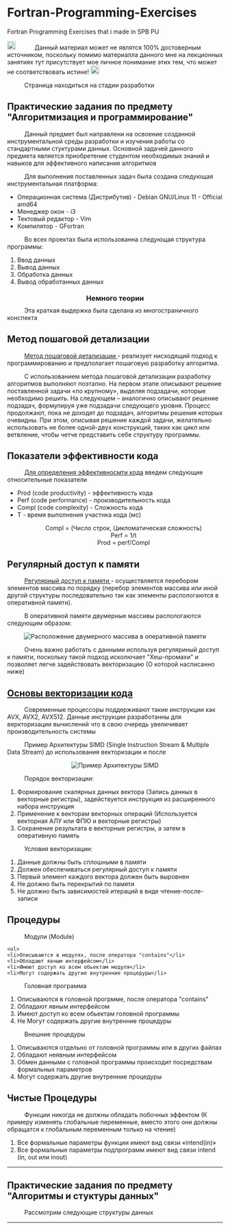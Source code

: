 # Fortran-Programming-Exercises
Fortran Programming Exercises that i made in SPB PU
<!DOCTYPE html>
<html>
 <head>
  <meta charset="utf-8">
  <link href=”style.css” rel=”stylesheet”>
  <title></title>
  <style>
  hr {
    border: none; /* Убираем границу */
    background-color: gray; /* Цвет линии */
    height: 2px; /* Толщина линии */
    }
  p1 {
    margin-left: 40px;
  }
  h3{
    text-align: center;
    margin-top: 20px;
    margin-bottom: 10px;
  }

  </style>
 </head>
 <body>
  <img src="https://raw.githubusercontent.com/VAsiaa/Fortran-Programming-Exercises/main/Pics/warning.png" width=20 alt="WARNIONG!">
   <p1>Данный материал может не являтся 100% достоверным источником, поскольку помимо материалла данного мне на лекционных занятиях тут присутствует мое личное понимание этих тем, что может не соответствовать истине!</p1>
  <img src="https://raw.githubusercontent.com/VAsiaa/Fortran-Programming-Exercises/main/Pics/warning.png" width=20 alt="WARNIONG!">

  <p1>Страница находиться на стадии разработки<p1>

  <h2>Практические задания по предмету "Алгоритмизация и программирование"</h2>
  <p1>Данный предмет был направлени  на освоение созданной инструментальной среды разработки и изучения работы со стандартными стуктурами данных. Основной задачей данного предмета является приобретение студентом необходимых знаний и навыков для эффективного написания алгоритмов</p1>

  <p1>Для выполнения поставленных задач была создана следующая инструментальная платформа:</p1>
  <ul>
      <li>Операционная система (Дистрибутив) - Debian GNU/Linux 11 - Official amd64 </li>
      <li>Менеджер окон - i3</li>
      <li>Тектовый редактор - Vim</li>
      <li>Компилятор - GFortran</li>
   </ul>
     <p1>Во всех проектах была использованна следующая структура программы:</p1>

  <ol>
    <li>Ввод данных</li>
    <li>Вывод данных</li>
    <li>Обработка данных</li>
    <li>Вывод обработанных данных</li>
  </ol>
  <h3>Немного теории</h3>
  <p1>Эта краткая выдержка была сделана из многостраничного конспекта</p1>


  <h2>Метод пошаговой детализации</h2>
  <p1><u>Метод пошаговой детализации </u> - реализует нисходящий подход к программированию и предполагает пошаговую разработку алгоритма.</p1>

  <p1>С использованием метода пошаговой детализации разработку алгоритмов выполняют поэтапно. На первом этапе описывают решение поставленной задачи «по крупному», выделяя подзадачи, которые необходимо решить. На следующем – аналогично описывают решение подзадач, формулируя уже подзадачи следующего уровня. Процесс продолжают, пока не доходят до подзадач, алгоритмы решения которых очевидны. При этом, описывая решение каждой задачи, желательно использовать не более одной-двух конструкций, таких как цикл или ветвление, чтобы четче представить себе структуру программы.</p1>

  <h2>Показатели эффективности кода</h2>

  <p1><u>Для определения эффективносмти кода</u> введем следующие относительные показатели</p1>

  <ul>
      <li>Prod (code productivity) - эффективность кода</li>
      <li>Perf (code performance) - производительность кода</li>
      <li>Compl (code complexity) - Сложность кода</li>
      <li>T - время выполнения участнка кода (мс)</li>
  </ul>

  <center><p1>Compl = (Число строк, Цикломатическая сложность)</p1></center>

  <center><p1>Perf = 1/t </p1></center>

  <center><p1>Prod = perf/Compl </p1></center>

  <h2>Регулярный доступ к памяти </h2>
  <p1><u>Регулярный доступ к памяти  </u> - осуществляется перебором элементов массива по порядку (перебор элементов массива или иной другой структуры последовательно так как элементы распологаются в оперативной памяти).</p1>

  <p1>В оперативной памяти двумерные массивы распологаются следующим образом: </p1>
  <center><img src="https://raw.githubusercontent.com/VAsiaa/Fortran-Programming-Exercises/main/Pics/pic2.png" alt="Расположение двумерного массива в оперативной памяти"></center>

  <p1>Очень важно работать с данными используя регуляриный доступ к памяти, поскольку такой подход исколючает "Хеш-промахи" и позволяет легче задействовать векторизацию (О которой насписанно ниже)</p1>

  <h2><u>Основы векторизации кода </u> </h2>

  <p1>Современные процессоры поддерживают такие инструкции как AVX, AVX2, AVX512. Данные инструкции разработанны для веркторизации вычислений что в свою очередь увеличивает производительность системы</p1>

  <p1>Пример Архитектуры SIMD (Single Instruction Stream & Multiple Data Stream) до использования векторизации и после</p1>
 <center><img src="https://raw.githubusercontent.com/VAsiaa/Fortran-Programming-Exercises/main/Pics/pic3.png" alt="Пример Архитектуры SIMD"></center>

  <p1>Порядок векторизации:</p1>
  <ol>
    <li>Формирование скалярных данных вектора (Запись данных в векторные регистры), задействуется инструкция из расширенного набора инструкция</li>
    <li>Применение к векторам векторных операций (Используется векторная АЛУ или ФПЮ и векторные регистры)</li>
    <li>Сохранение результата в векторные регистры, а затем в оперативную память</li>
  </ol>

  <p1>Условия векторизации:</p1>
  <ol>
    <li>Данные должны быть сплошными в памяти</li>
    <li>Должен обеспечиваться регулярный доступ к памяти</li>
    <li>Первый элемент каждого вектора должен быть выровнен</li>
    <li>Не должно быть перекрытий по памяти</li>
    <li>Не должно быть зависимостей итераций в виде чтение-после-записи </li>
  </ol>

  <h2>Процедуры</h2>

  <p1>Модули (Module)</p1>
  
    <ol>
    <li>Описываются в модулях, после оператора "contains"</li>
    <li>Обладают явным интерфейсом</li>
    <li>Имеют доступ ко всем обьектам модуля</li>
    <li>Могут содержать другие внутренние процедуры</li>
  </ol>

  <p1>Головная программа</p1>
    <ol>
    <li>Описываются в головной прогрмме, после оператора "contains"</li>
    <li>Обладают явным интерфейсом</li>
    <li>Имеют доступ ко всем обьектам головной программы</li>
    <li>Не Могут содержать другие внутренние процедуры</li>
  </ol>

  <p1>Внешние процедуры</p1>
    <ol>
    <li>Описываются отдельно от головной программы или в других файлах</li>
    <li>Обладают неявным интерфейсом</li>
    <li>Обмен данными с головной программы происходит посредствам формальных параметров</li>
    <li>Могут содержать другие внутренние процедуры</li>
  </ol>

 <h2>Чистые Процедуры</h2>
 <p1>Функции никогда не должны обладать побочных эффектом (К примеру изменять глобальные переменные, вместо этого они должны обращатся к глобальным переменным только на чтение)<p1>

  <ol>
    <li>Все формальные параметры функции имеют вид связи «intend(in)»</li>
    <li>Все формальные параметры подпрограмм имеют вид связи intend (in, out или inout)</li>
  </ol>



  <hr>
  <h2>Практические задания по предмету "Алгоритмы и стуктуры данных"</h2>
 
  <p1>Рассмотрим следующие структуры данных</p1>


<hr>
 </body>
</html>




